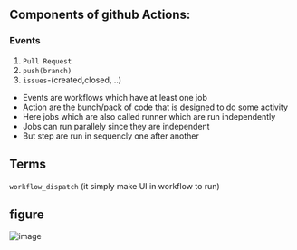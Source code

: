 ## Components of github Actions:
### Events
1. `Pull Request`
2. `push(branch)`
3. `issues`-(created,closed, ..)

- Events are workflows which have at least one job
- Action are the bunch/pack of code that is designed to do some activity
- Here jobs which are also called runner which are run independently
- Jobs can run parallely since they are independent
- But step are run in sequencly one after another

## Terms
`workflow_dispatch` (it simply make UI in workflow to run)

## figure
![image](https://github.com/nabim777/actions-hero/assets/61624650/d281d2f9-1fe6-498b-90d1-c638a8781099)



